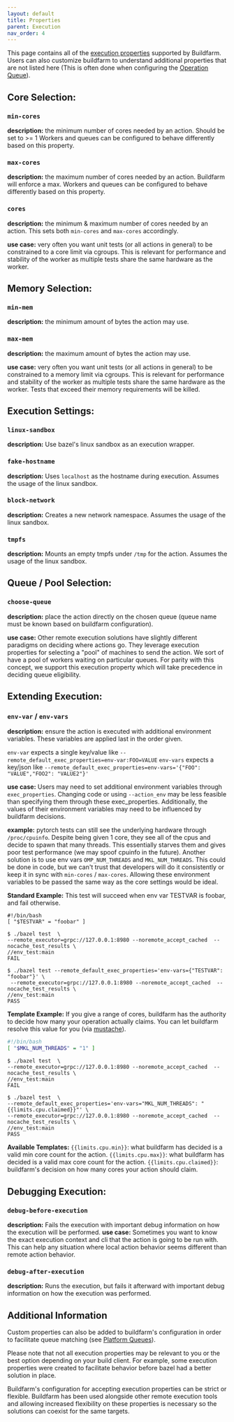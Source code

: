 ```yaml
---
layout: default
title: Properties
parent: Execution
nav_order: 4
---
```


This page contains all of the [execution properties](https://docs.bazel.build/versions/master/be/common-definitions.html#common.exec_properties) supported by Buildfarm.
Users can also customize buildfarm to understand additional properties that are not listed here (This is often done when configuring the [Operation Queue](https://github.com/buildfarm/buildfarm/wiki/Operation-Queue)).


## Core Selection:

### `min-cores`
**description:** the minimum number of cores needed by an action.  Should be set to >= 1
Workers and queues can be configured to behave differently based on this property.

### `max-cores`
**description:** the maximum number of cores needed by an action. Buildfarm will enforce a max.
Workers and queues can be configured to behave differently based on this property.

### `cores`
**description:** the minimum & maximum number of cores needed by an action.  This sets both `min-cores` and `max-cores` accordingly.

**use case:** very often you want unit tests (or all actions in general) to be constrained to a core limit via cgroups.
This is relevant for performance and stability of the worker as multiple tests share the same hardware as the worker.

## Memory Selection:

### `min-mem`
**description:** the minimum amount of bytes the action may use.

### `max-mem`
**description:** the maximum amount of bytes the action may use.

**use case:** very often you want unit tests (or all actions in general) to be constrained to a memory limit via cgroups.
This is relevant for performance and stability of the worker as multiple tests share the same hardware as the worker.
Tests that exceed their memory requirements will be killed.

## Execution Settings:

### `linux-sandbox`
**description:** Use bazel's linux sandbox as an execution wrapper.

### `fake-hostname`
**description:** Uses `localhost` as the hostname during execution.  Assumes the usage of the linux sandbox.

### `block-network`
**description:** Creates a new network namespace.  Assumes the usage of the linux sandbox.

### `tmpfs`
**description:** Mounts an empty tmpfs under `/tmp` for the action.  Assumes the usage of the linux sandbox.

## Queue / Pool Selection:

### `choose-queue`
**description:** place the action directly on the chosen queue (queue name must be known based on buildfarm configuration).

**use case:** Other remote execution solutions have slightly different paradigms on deciding where actions go. They leverage execution properties for selecting a "pool" of machines to send the action. We sort of have a pool of workers waiting on particular queues. For parity with this concept, we support this execution property which will take precedence in deciding queue eligibility.

## Extending Execution:

### `env-var` / `env-vars`
**description:** ensure the action is executed with additional environment variables.  These variables are applied last in the order given.

`env-var` expects a single key/value like `--remote_default_exec_properties=env-var:FOO=VALUE`
`env-vars` expects a key/json like `--remote_default_exec_properties=env-vars='{"FOO": "VALUE","FOO2": "VALUE2"}'`

**use case:**
Users may need to set additional environment variables through `exec_properties`.
Changing code or using `--action_env` may be less feasible than specifying them through these exec_properties.
Additionally, the values of their environment variables may need to be influenced by buildfarm decisions.

**example:** pytorch tests can still see the underlying hardware through `/proc/cpuinfo`.
Despite being given 1 core, they see all of the cpus and decide to spawn that many threads. This essentially starves them and gives poor test performance (we may spoof cpuinfo in the future).  Another solution is to use env vars `OMP_NUM_THREADS` and `MKL_NUM_THREADS`.  This could be done in code, but we can't trust that developers will do it consistently or keep it in sync with `min-cores` / `max-cores`.  Allowing these environment variables to be passed the same way as the core settings would be ideal.

**Standard Example:**
This test will succeed when env var TESTVAR is foobar, and fail otherwise.

```shell
#!/bin/bash
[ "$TESTVAR" = "foobar" ]
```

```shell
$ ./bazel test  \
--remote_executor=grpc://127.0.0.1:8980 --noremote_accept_cached  --nocache_test_results \
//env_test:main
FAIL
```

```shell
$ ./bazel test --remote_default_exec_properties='env-vars={"TESTVAR": "foobar"}' \
 --remote_executor=grpc://127.0.0.1:8980 --noremote_accept_cached  --nocache_test_results \
//env_test:main
PASS
```

**Template Example:**
If you give a range of cores, buildfarm has the authority to decide how many your operation actually claims.  You can let buildfarm resolve this value for you (via [mustache](https://mustache.github.io/)).
```bash
#!/bin/bash
[ "$MKL_NUM_THREADS" = "1" ]
```

```shell
$ ./bazel test  \
--remote_executor=grpc://127.0.0.1:8980 --noremote_accept_cached  --nocache_test_results \
//env_test:main
FAIL
```

```shell
$ ./bazel test  \
--remote_default_exec_properties='env-vars="MKL_NUM_THREADS": "{{limits.cpu.claimed}}"' \
--remote_executor=grpc://127.0.0.1:8980 --noremote_accept_cached  --nocache_test_results \
//env_test:main
PASS
```

**Available Templates:**
`{{limits.cpu.min}}`: what buildfarm has decided is a valid min core count for the action.
`{{limits.cpu.max}}`: what buildfarm has decided is a valid max core count for the action.
`{{limits.cpu.claimed}}`: buildfarm's decision on how many cores your action should claim.

## Debugging Execution:

### `debug-before-execution`
**description:** Fails the execution with important debug information on how the execution will be performed.
**use case:** Sometimes you want to know the exact execution context and cli that the action is going to be run with.  This can help any situation where local action behavior seems different than remote action behavior.

### `debug-after-execution`
**description:** Runs the execution, but fails it afterward with important debug information on how the execution was performed.


## Additional Information
Custom properties can also be added to buildfarm's configuration in order to facilitate queue matching (see [Platform Queues](https://github.com/buildfarm/buildfarm/wiki/Shard-Platform-Operation-Queue)).

Please note that not all execution properties may be relevant to you or the best option depending on your build client.
For example, some execution properties were created to facilitate behavior before bazel had a better solution in place.

Buildfarm's configuration for accepting execution properties can be strict or flexible.  Buildfarm has been used alongside other remote execution tools and allowing increased flexibility on these properties is necessary so the solutions can coexist for the same targets.

